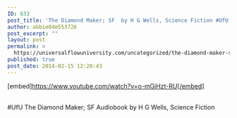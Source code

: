 ```yaml
---
ID: 633
post_title: 'The Diamond Maker; SF  by H G Wells, Science Fiction #UfU'
author: abbie04m553726
post_excerpt: ""
layout: post
permalink: >
  https://universalflowuniversity.com/uncategorized/the-diamond-maker-sf-by-h-g-wells-science-fiction-ufu/
published: true
post_date: 2014-02-15 12:20:43
---
```

[embed]https://www.youtube.com/watch?v=o-mGjHzt-RU[/embed]</br></br>
<p>#UfU The Diamond Maker; SF Audiobook by H G Wells, Science Fiction </p>